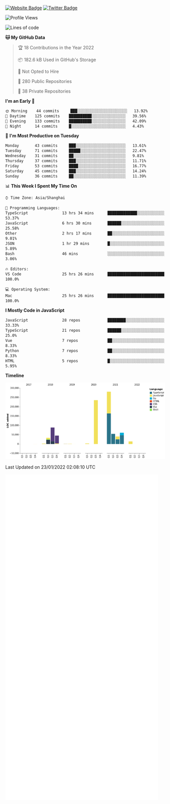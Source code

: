 [![Website Badge](https://img.shields.io/badge/-caos.me-444444?style=flat&logo=Google-Chrome&logoColor=f2f2f2&link=https://caos.me)](https://caos.me)
[![Twitter Badge](https://img.shields.io/badge/-@caosbad-1da1f2?style=flat&labelColor=1ca0f1&logo=twitter&logoColor=white&link=https://twitter.com/caosbad)](https://twitter.com/caosbad)



<!--START_SECTION:waka-->
![Profile Views](http://img.shields.io/badge/Profile%20Views-2-blue)

![Lines of code](https://img.shields.io/badge/From%20Hello%20World%20I%27ve%20Written-856%20Thousand%20lines%20of%20code-blue)

**🐱 My GitHub Data** 

> 🏆 18 Contributions in the Year 2022
 > 
> 📦 182.6 kB Used in GitHub's Storage 
 > 
> 🚫 Not Opted to Hire
 > 
> 📜 280 Public Repositories 
 > 
> 🔑 38 Private Repositories  
 > 
**I'm an Early 🐤** 

```text
🌞 Morning    44 commits     ███░░░░░░░░░░░░░░░░░░░░░░   13.92% 
🌆 Daytime    125 commits    ██████████░░░░░░░░░░░░░░░   39.56% 
🌃 Evening    133 commits    ██████████░░░░░░░░░░░░░░░   42.09% 
🌙 Night      14 commits     █░░░░░░░░░░░░░░░░░░░░░░░░   4.43%

```
📅 **I'm Most Productive on Tuesday** 

```text
Monday       43 commits     ███░░░░░░░░░░░░░░░░░░░░░░   13.61% 
Tuesday      71 commits     █████░░░░░░░░░░░░░░░░░░░░   22.47% 
Wednesday    31 commits     ██░░░░░░░░░░░░░░░░░░░░░░░   9.81% 
Thursday     37 commits     ███░░░░░░░░░░░░░░░░░░░░░░   11.71% 
Friday       53 commits     ████░░░░░░░░░░░░░░░░░░░░░   16.77% 
Saturday     45 commits     ███░░░░░░░░░░░░░░░░░░░░░░   14.24% 
Sunday       36 commits     ██░░░░░░░░░░░░░░░░░░░░░░░   11.39%

```


📊 **This Week I Spent My Time On** 

```text
⌚︎ Time Zone: Asia/Shanghai

💬 Programming Languages: 
TypeScript               13 hrs 34 mins      █████████████░░░░░░░░░░░░   53.37% 
JavaScript               6 hrs 30 mins       ██████░░░░░░░░░░░░░░░░░░░   25.58% 
Other                    2 hrs 17 mins       ██░░░░░░░░░░░░░░░░░░░░░░░   9.01% 
JSON                     1 hr 29 mins        █░░░░░░░░░░░░░░░░░░░░░░░░   5.89% 
Bash                     46 mins             ░░░░░░░░░░░░░░░░░░░░░░░░░   3.06%

🔥 Editors: 
VS Code                  25 hrs 26 mins      █████████████████████████   100.0%

💻 Operating System: 
Mac                      25 hrs 26 mins      █████████████████████████   100.0%

```

**I Mostly Code in JavaScript** 

```text
JavaScript               28 repos            ████████░░░░░░░░░░░░░░░░░   33.33% 
TypeScript               21 repos            ██████░░░░░░░░░░░░░░░░░░░   25.0% 
Vue                      7 repos             ██░░░░░░░░░░░░░░░░░░░░░░░   8.33% 
Python                   7 repos             ██░░░░░░░░░░░░░░░░░░░░░░░   8.33% 
HTML                     5 repos             █░░░░░░░░░░░░░░░░░░░░░░░░   5.95%

```


**Timeline**

![Chart not found](https://raw.githubusercontent.com/caosbad/caosbad/master/charts/bar_graph.png) 


 Last Updated on 23/01/2022 02:08:10 UTC
<!--END_SECTION:waka-->


![Metrics](https://github.com/caosbad/CaosBad/blob/master/github-metrics.svg)
